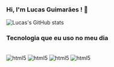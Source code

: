 ### Hi, I'm Lucas Guimarães ! 👋

![Lucas's GitHub stats](https://github-readme-stats.vercel.app/api?username=LucasEstacio22&show_icons=true&theme=dracula)

### Tecnologia que eu uso no meu dia
<div style="display: inline_block"><br/>
   <img align=center alt="html5" src="https://img.shields.io/badge/HTML5-E34F26?style=for-the-badge&logo=html5&logoColor=white" />
   <img align=center alt="html5" src="https://img.shields.io/badge/CSS3-1572B6?style=for-the-badge&logo=css3&logoColor=white" />
   <img align=center alt="html5" src="https://img.shields.io/badge/JavaScript-323330?style=for-the-badge&logo=javascript&logoColor=F7DF1E" />
   <img align=center alt="html5" src="https://img.shields.io/badge/Python-3776AB?style=for-the-badge&logo=python&logoColor=white" />
  
</div>
